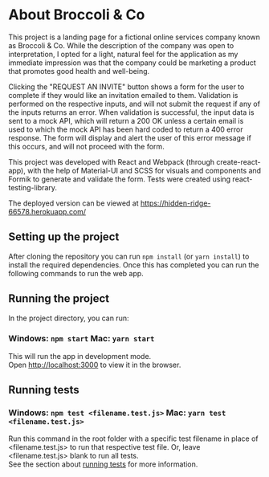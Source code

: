 # About Broccoli & Co 

This project is a landing page for a fictional online services company known as Broccoli & Co. While the description of the company was open to interpretation, I opted for a light, natural feel for the application as my immediate impression was that the company could be marketing a product that promotes good health and well-being. 

Clicking the "REQUEST AN INVITE" button shows a form for the user to complete if they would like an invitation emailed to them. Validation is performed on the respective inputs, and will not submit the request if any of the inputs returns an error. When validation is successful, the input data is sent to a mock API, which will return a 200 OK unless a certain email is used to which the mock API has been hard coded to return a 400 error response. The form will display and alert the user of this error message if this occurs, and will not proceed with the form.

This project was developed with React and Webpack (through create-react-app), with the help of Material-UI and SCSS for visuals and components and Formik to generate and validate the form. Tests were created using react-testing-library. 

The deployed version can be viewed at https://hidden-ridge-66578.herokuapp.com/ 

## Setting up the project

After cloning the repository you can run `npm install` (or `yarn install`) to install the required dependencies. 
Once this has completed you can run the following commands to run the web app. 

## Running the project

In the project directory, you can run:

### Windows: `npm start`   Mac: `yarn start` 

This will run the app in development mode.\
Open [http://localhost:3000](http://localhost:3000) to view it in the browser.

## Running tests

### Windows: `npm test <filename.test.js>`    Mac: `yarn test <filename.test.js>` 

Run this command in the root folder with a specific test filename in place of <filename.test.js> to run that respective test file. Or, leave <filename.test.js> blank to run all tests.\
See the section about [running tests](https://facebook.github.io/create-react-app/docs/running-tests) for more information.


